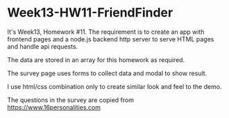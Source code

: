 # Week13-HW11-FriendFinder

It's Week13, Homework #11.
The requirement is to create an app with frontend pages and a node.js backend http server to serve HTML pages and handle api requests.

The data are stored in an array for this homework as required.

The survey page uses forms to collect data and modal to show result.

I use html/css combination only to create similar look and feel to the demo. 

The questions in the survey are copied from https://www.16personalities.com
